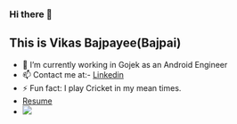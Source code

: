 ### Hi there 👋
## This is Vikas Bajpayee(Bajpai)
- 🔭 I’m currently working in Gojek as an Android Engineer
- 📫 Contact me at:- <a href = "https://www.linkedin.com/in/vikas-bajpayee-4a17aa106/">Linkedin</a>
- ⚡ Fun fact: I play Cricket in my mean times.
-   <a href = "https://drive.google.com/file/d/1gjrqC2RnB9LWq2X-L3qNm1lUoA30m0he/view"> Resume </a>
-   ![](https://komarev.com/ghpvc/?username=vikasmain)
